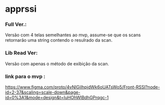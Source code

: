 # apprssi

### Full Ver.:
Versão com 4 telas semelhantes ao mvp, assume-se que os scans retornarão uma string contendo o resulrado da scan.
### Lib Read Ver:
Versão com apenas o método de exibição da scan.
### link para o mvp :
https://www.figma.com/proto/4vNIGiIhpjdWk6oUATsWo5/Front-RSSI?node-id=2-37&scaling=scale-down&page-id=0%3A1&mode=design&t=IuHOhWlBdhGPrqgc-1

